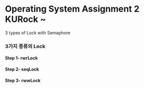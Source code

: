 # Operating System Assignment 2 KURock ~
3 types of Lock with Semaphore


### 3가지 종류의 Lock


#### Step 1- rwrLock 
#### Step 2- seqLock 
#### Step 3- rwwLock 
